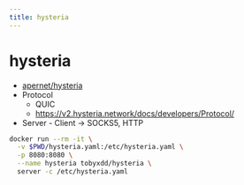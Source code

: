 ```yaml
---
title: hysteria
---
```


# hysteria

- [apernet/hysteria](https://github.com/apernet/hysteria)
- Protocol
  - QUIC
  - https://v2.hysteria.network/docs/developers/Protocol/
- Server - Client -> SOCKS5, HTTP

```bash
docker run --rm -it \
  -v $PWD/hysteria.yaml:/etc/hysteria.yaml \
  -p 8080:8080 \
  --name hysteria tobyxdd/hysteria \
  server -c /etc/hysteria.yaml
```
